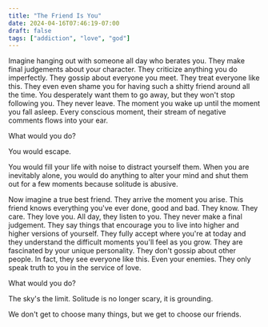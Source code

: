 ```yaml
---
title: "The Friend Is You"
date: 2024-04-16T07:46:19-07:00
draft: false
tags: ["addiction", "love", "god"]
---
```


Imagine hanging out with someone all day who berates you. They make final judgements about your character. They criticize anything you do imperfectly. They gossip about everyone you meet. They treat everyone like this. They even even shame you for having such a shitty friend around all the time. You desperately want them to go away, but they won't stop following you. They never leave. The moment you wake up until the moment you fall asleep. Every conscious moment, their stream of negative comments flows into your ear.

What would you do?

You would escape.

You would fill your life with noise to distract yourself them. When you are inevitably alone, you would do anything to alter your mind and shut them out for a few moments because solitude is abusive.

Now imagine a true best friend. They arrive the moment you arise. This friend knows everything you've ever done, good and bad. They know. They care. They love you. All day, they listen to you. They never make a final judgement. They say things that encourage you to live into higher and higher versions of yourself. They fully accept where you're at today and they understand the difficult moments you'll feel as you grow. They are fascinated by your unique personality. They don't gossip about other people. In fact, they see everyone like this. Even your enemies. They only speak truth to you in the service of love.

What would you do?

The sky's the limit. Solitude is no longer scary, it is grounding.

We don't get to choose many things, but we get to choose our friends.
